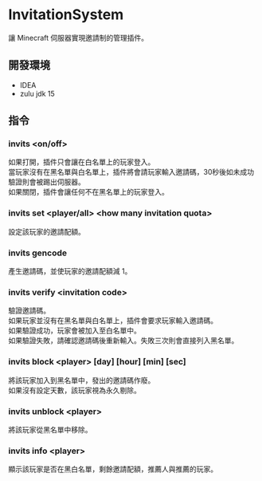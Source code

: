 # InvitationSystem
讓 Minecraft 伺服器實現邀請制的管理插件。  

## 開發環境
- IDEA
- zulu jdk 15

## 指令
### invits <on/off>
如果打開，插件只會讓在白名單上的玩家登入。  
當玩家沒有在黑名單與白名單上，插件將會請玩家輸入邀請碼，30秒後如未成功驗證則會被踢出伺服器。  
如果關閉，插件會讓任何不在黑名單上的玩家登入。  
### invits set <player/all> \<how many invitation quota>
設定該玩家的邀請配額。  
### invits gencode
產生邀請碼，並使玩家的邀請配額減 1。  
### invits verify \<invitation code>
驗證邀請碼。  
如果玩家並沒有在黑名單與白名單上，插件會要求玩家輸入邀請碼。  
如果驗證成功，玩家會被加入至白名單中。  
如果驗證失敗，請確認邀請碼後重新輸入。失敗三次則會直接列入黑名單。  
### invits block \<player> [day] [hour] [min] [sec]
將該玩家加入到黑名單中，發出的邀請碼作廢。  
如果沒有設定天數，該玩家視為永久剔除。  
### invits unblock \<player>
將該玩家從黑名單中移除。  
### invits info \<player>
顯示該玩家是否在黑白名單，剩餘邀請配額，推薦人與推薦的玩家。  
